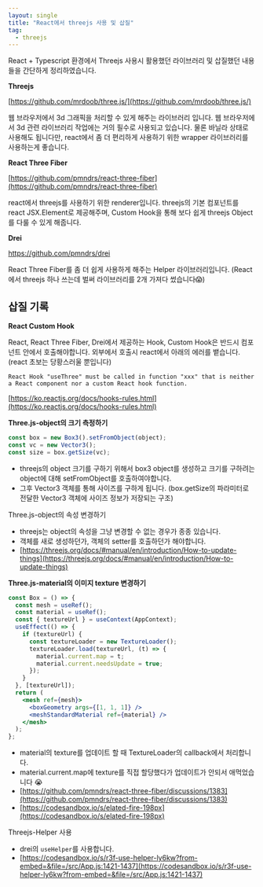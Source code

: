 ```yaml
---
layout: single
title: "React에서 threejs 사용 및 삽질"
tag:
  - threejs
---
```


React + Typescript 환경에서 Threejs 사용시 활용했던 라이브러리 및 삽질했던 내용들을 간단하게 정리하였습니다.

**Threejs**

[https://github.com/mrdoob/three.js/](https://github.com/mrdoob/three.js/)

웹 브라우저에서 3d 그래픽을 처리할 수 있게 해주는 라이브러리 입니다. 웹 브라우저에서 3d 관련 라이브러리 작업에는 거의 필수로 사용되고 있습니다. 물론 바닐라 상태로 사용해도 됩니다만, react에서 좀 더 편리하게 사용하기 위한 wrapper 라이브러리를 사용하는게 좋습니다.

**React Three Fiber**

[https://github.com/pmndrs/react-three-fiber](https://github.com/pmndrs/react-three-fiber)

react에서 threejs를 사용하기 위한 renderer입니다. threejs의 기본 컴포넌트를 react JSX.Element로 제공해주며, Custom Hook을 통해 보다 쉽게 threejs Object를 다룰 수 있게 해줍니다.

**Drei**

https://github.com/pmndrs/drei

React Three Fiber를 좀 더 쉽게 사용하게 해주는 Helper 라이브러리입니다. (React에서 threejs 하나 쓰는데 벌써 라이브러리를 2개 가져다 썼습니다😱)

## 삽질 기록

**React Custom Hook**

React, React Three Fiber, Drei에서 제공하는 Hook, Custom Hook은 반드시 컴포넌트 안에서 호출해야합니다. 외부에서 호출시 react에서 아래의 에러를 뱉습니다. (react 초보는 당황스러울 뿐입니다)

```plaintext
React Hook "useThree" must be called in function "xxx" that is neither a React component nor a custom React hook function.
```

[https://ko.reactjs.org/docs/hooks-rules.html](https://ko.reactjs.org/docs/hooks-rules.html)

**Three.js-object의 크기 측정하기**

```jsx
const box = new Box3().setFromObject(object);
const vc = new Vector3();
const size = box.getSize(vc);
```

- threejs의 object 크기를 구하기 위해서 box3 object를 생성하고 크기를 구하려는 object에 대해 setFromObject를 호출하여야합니다.
- 그후 Vector3 객체를 통해 사이즈를 구하게 됩니다. (box.getSize의 파라미터로 전달한 Vector3 객체에 사이즈 정보가 저장되는 구조)

Three.js-object의 속성 변경하기

- threejs는 object의 속성을 그냥 변경할 수 없는 경우가 종종 있습니다.
- 객체를 새로 생성하던가, 객체의 setter를 호출하던가 해야합니다.
- [https://threejs.org/docs/#manual/en/introduction/How-to-update-things](https://threejs.org/docs/#manual/en/introduction/How-to-update-things)

**Three.js-material의 이미지 texture 변경하기**

```jsx
const Box = () => {
  const mesh = useRef();
  const material = useRef();
  const { textureUrl } = useContext(AppContext);
  useEffect(() => {
    if (textureUrl) {
      const textureLoader = new TextureLoader();
      textureLoader.load(textureUrl, (t) => {
        material.current.map = t;
        material.current.needsUpdate = true;
      });
    }
  }, [textureUrl]);
  return (
    <mesh ref={mesh}>
      <boxGeometry args={[1, 1, 1]} />
      <meshStandardMaterial ref={material} />
    </mesh>
  );
};
```

- material의 texture를 업데이트 할 때 TextureLoader의 callback에서 처리합니다.
- material.current.map에 texture를 직접 할당했다가 업데이트가 안되서 애먹었습니다 😭
- [https://github.com/pmndrs/react-three-fiber/discussions/1383](https://github.com/pmndrs/react-three-fiber/discussions/1383)
- [https://codesandbox.io/s/elated-fire-198px](https://codesandbox.io/s/elated-fire-198px)

Threejs-Helper 사용

- drei의 `useHelper`를 사용합니다.
- [https://codesandbox.io/s/r3f-use-helper-ly6kw?from-embed=&file=/src/App.js:1421-1437](https://codesandbox.io/s/r3f-use-helper-ly6kw?from-embed=&file=/src/App.js:1421-1437)
